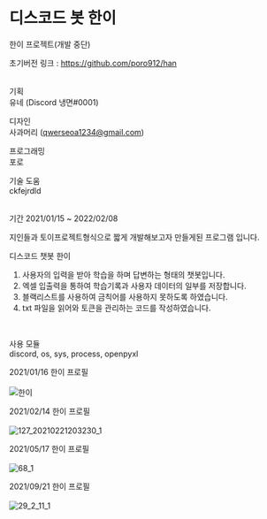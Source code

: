 # 디스코드 봇 한이

한이 프로젝트(개발 중단)<br/>

초기버전 링크 : https://github.com/poro912/han<br/>
<br/>

기획<br/>
유네 (Discord  냉면#0001)<br/>

디자인<br/>
사과머리 (qwerseoa1234@gmail.com)<br/>

프로그래밍<br/>
포로<br/>

기술 도움<br/>
ckfejrdld <br/>
<br/>


기간 2021/01/15 ~ 2022/02/08
<br/>

지인들과 토이프로젝트형식으로 짧게 개발해보고자 만들게된 프로그램 입니다.<br>

디스코드 챗봇 한이<br/>
1. 사용자의 입력을 받아 학습을 하며 답변하는 형태의 챗봇입니다.<br/>
2. 엑셀 입출력을 통하여 학습기록과 사용자 데이터의 일부를 저장합니다.<br/>
3. 블랙리스트를 사용하여 금칙어를 사용하지 못하도록 하였습니다.<br/>
4. txt 파일을 읽어와 토큰을 관리하는 코드를 작성하였습니다.<br/>
<br/>

사용 모듈<br>
discord, os, sys, process, openpyxl<br>

2021/01/16 한이 프로필<br><br>
![한이](https://user-images.githubusercontent.com/40479447/153008515-5eaaa9a9-54e7-4513-8ef5-91b302c038d0.png)


2021/02/14 한이 프로필<br><br>
![127_20210221203230_1](https://user-images.githubusercontent.com/40479447/153008800-c345f1fd-dba5-412a-b23b-2a8970f3bb2e.png)


2021/05/17 한이 프로필<br><br>
![68_1](https://user-images.githubusercontent.com/40479447/153008580-a9e170ce-8b18-460d-bd00-f54ecc12427a.png)


2021/09/21 한이 프로필<br><br>
![29_2_11_1](https://user-images.githubusercontent.com/40479447/153009046-d2302714-d9a2-483d-8b3d-487b30ee0716.png)


